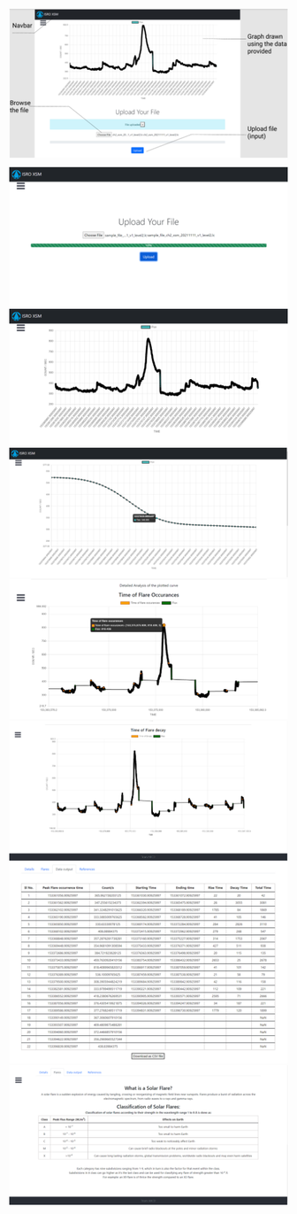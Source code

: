 ![Photo](./screenshots/overview.png)
<!-- ![Photo](./screenshots/homePage.png) -->
<!-- ![Photo](./screenshots/homePage2.png) -->
![Photo](./screenshots/fileUpload.png)
![Photo](./screenshots/graph.png)
![Photo](./screenshots/graph_zoomed.png)
![Photo](./screenshots/result.png)
![Photo](./screenshots/result2.png)
![Photo](./screenshots/processedData.png)
![Photo](./screenshots/details.png)
